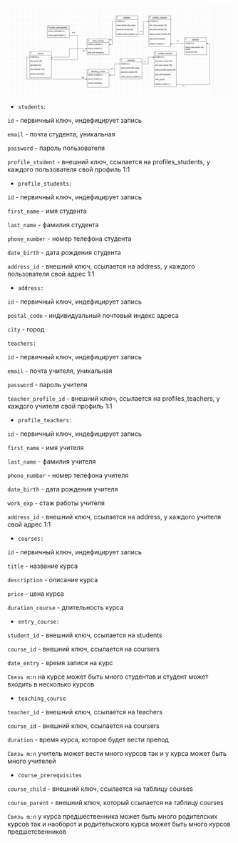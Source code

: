 ![imgTask2.png](imgTask2.png)

* `students`: 

`id` - первичный ключ, индефицирует запись

`email` - почта студента, уникальная

`password` - пароль пользователя

`profile_student` - внешний ключ, ссылается на profiles_students, у каждого пользователя свой профиль 1:1

* `profile_students:`

`id` - первичный ключ, индефицирует запись

`first_name` - имя студента

`last_name` - фамилия студента

`phone_number` - номер телефона студента

`date_birth` - дата рождения студента 

`address_id` - внешний ключ, ссылается на address, у каждого пользователя свой адрес 1:1

* `address:`

`id` - первичный ключ, индефицирует запись

`postal_code` - индивидуальный почтовый индекс адреса

`city` - город 

`teachers:`

`id` - первичный ключ, индефицирует запись

`email` - почта учителя, уникальная

`password` - пароль учителя

`teacher_profile_id` - внешний ключ, ссылается на profiles_teachers, у каждого учителя свой профиль 1:1

* `profile_teachers:`

`id` - первичный ключ, индефицирует запись

`first_name` - имя учителя

`last_name` - фамилия учителя

`phone_number` - номер телефона учителя

`date_birth` - дата рождения учителя

`work_exp` - стаж работы учителя

`address_id` - внешний ключ, ссылается на address, у каждого учителя свой адрес 1:1

* `courses:`

`id` - первичный ключ, индефицирует запись

`title` - название курса

`description` - описание курса

`price` - цена курса

`duration_course` - длительность курса

* `entry_course:` 

`student_id` - внешний ключ, ссылается на students

`course_id` - внешний ключ, ссылается на coursers

`date_entry` - время записи на курс

`Связь m:n` на курсе может быть много студентов и студент может входить в несколько курсов 

* `teaching_course` 

`teacher_id` - внешний ключ, ссылается на teachers

`course_id` - внешний ключ, ссылается на coursers

`duration` - время курса, которое будет вести препод

`Связь m:n` учитель может вести много курсов так и у курса может быть много учителей

* `course_prerequisites`

`course_child` - внешний ключ, ссылается на таблицу courses 

`course_parent` - внешний ключ, который ссылается на таблицу courses 

`Связь m:n` у курса предшественника может быть много родителских курсов так и наоборот и родительского курса может быть много курсов предшетсвенников


